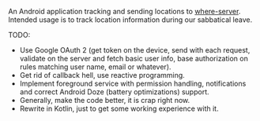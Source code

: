 An Android application tracking and sending locations to [where-server](https://github.com/wujek-srujek/where-server).
Intended usage is to track location information during our sabbatical leave.

TODO:
- Use Google OAuth 2 (get token on the device, send with each request, validate on the server and fetch basic user info,
  base authorization on rules matching user name, email or whatever).
- Get rid of callback hell, use reactive programming.
- Implement foreground service with permission handling, notifications and correct Android Doze (battery optimizations)
  support.
- Generally, make the code better, it is crap right now.
- Rewrite in Kotlin, just to get some working experience with it.
